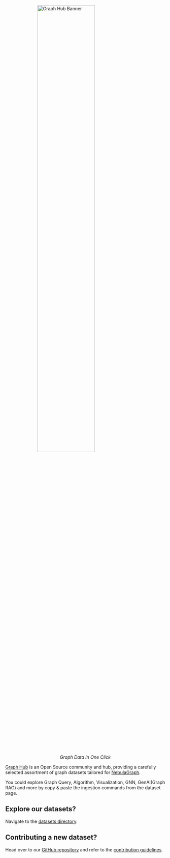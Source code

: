 <picture>
  <img style="width: 60%; margin-left: auto; margin-right: auto; display: block;" alt="Graph Hub Banner" src="https://github.com/wey-gu/awesome-graph-dataset/assets/1651790/2f7f5c79-ff36-4fb7-9a41-bd36932f7a32">
</picture>

<p align="center">
    <em>Graph Data in One Click</em>
</p>

[Graph Hub](https://graph-hub.siwei.io) is an Open Source community and hub, providing a carefully selected assortment of graph datasets tailored for [NebulaGraph](https://github.com/vesoft-inc/nebula).

You could explore Graph Query, Algorithm, Visualization, GNN, GenAI(Graph RAG) and more by copy & paste the ingestion commands from the dataset page.

## Explore our datasets?

Navigate to the [datasets directory](datasets/index.md).

## Contributing a new dataset?

Head over to our [GitHub repository](https://github.com/wey-gu/awesome-graph-dataset) and refer to the [contribution guidelines](CONTRIBUTING.md).
